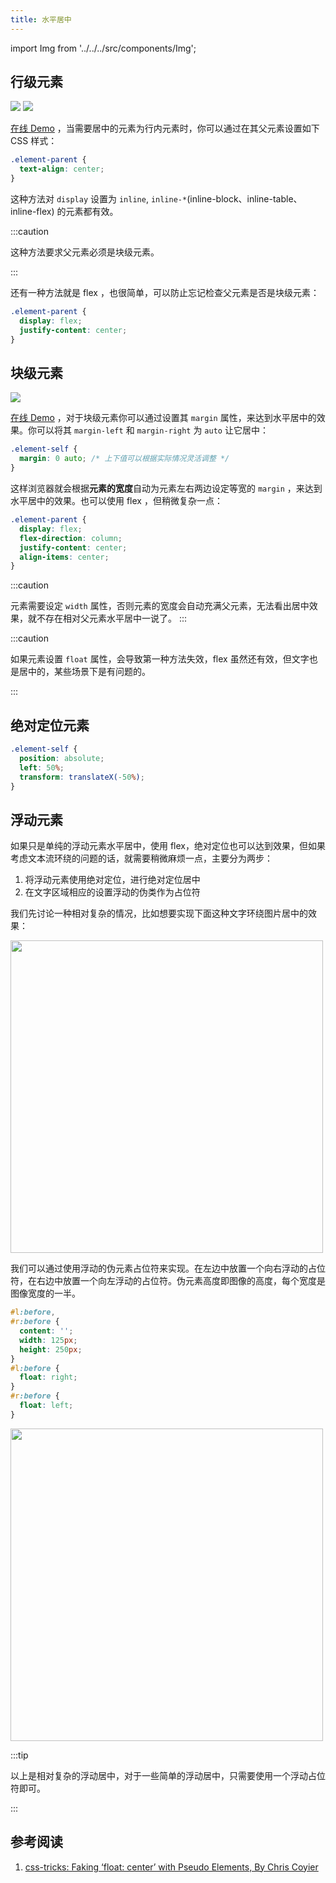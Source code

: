 ```yaml
---
title: 水平居中
---
```


import Img from '../../../src/components/Img';

## 行级元素

<img src='https://cosmos-x.oss-cn-hangzhou.aliyuncs.com/YMZ0YS.png'/>

<img src='https://cosmos-x.oss-cn-hangzhou.aliyuncs.com/H4LgAg.png'/>

[在线 Demo](https://codepen.io/muwenzi/pen/NZaqGz) ，当需要居中的元素为行内元素时，你可以通过在其父元素设置如下 CSS 样式：

```css
.element-parent {
  text-align: center;
}
```

这种方法对 `display` 设置为 `inline`, `inline-*`(inline-block、inline-table、inline-flex) 的元素都有效。

:::caution

这种方法要求父元素必须是块级元素。

:::

还有一种方法就是 flex ，也很简单，可以防止忘记检查父元素是否是块级元素：

```css
.element-parent {
  display: flex;
  justify-content: center;
}
```

## 块级元素

<img src='https://cosmos-x.oss-cn-hangzhou.aliyuncs.com/EQnajP.png'/>

[在线 Demo](https://codepen.io/muwenzi/pen/ExxNgOp) ，对于块级元素你可以通过设置其 `margin` 属性，来达到水平居中的效果。你可以将其 `margin-left` 和 `margin-right` 为 `auto` 让它居中：

```css
.element-self {
  margin: 0 auto; /* 上下值可以根据实际情况灵活调整 */
}
```

这样浏览器就会根据**元素的宽度**自动为元素左右两边设定等宽的 `margin` ，来达到水平居中的效果。也可以使用 flex ，但稍微复杂一点：

```css
.element-parent {
  display: flex;
  flex-direction: column;
  justify-content: center;
  align-items: center;
}
```

:::caution

元素需要设定 `width` 属性，否则元素的宽度会自动充满父元素，无法看出居中效果，就不存在相对父元素水平居中一说了。 :::

:::caution

如果元素设置 `float` 属性，会导致第一种方法失效，flex 虽然还有效，但文字也是居中的，某些场景下是有问题的。

:::

## 绝对定位元素

```css
.element-self {
  position: absolute;
  left: 50%;
  transform: translateX(-50%);
}
```

## 浮动元素

如果只是单纯的浮动元素水平居中，使用 flex，绝对定位也可以达到效果，但如果考虑文本流环绕的问题的话，就需要稍微麻烦一点，主要分为两步：

1. 将浮动元素使用绝对定位，进行绝对定位居中
1. 在文字区域相应的设置浮动的伪类作为占位符

我们先讨论一种相对复杂的情况，比如想要实现下面这种文字环绕图片居中的效果：

<Img width="500" align="center" src='https://cosmos-x.oss-cn-hangzhou.aliyuncs.com/Kigl7x.jpg'/>

我们可以通过使用浮动的伪元素占位符来实现。在左边中放置一个向右浮动的占位符，在右边中放置一个向左浮动的占位符。伪元素高度即图像的高度，每个宽度是图像宽度的一半。

```css
#l:before,
#r:before {
  content: '';
  width: 125px;
  height: 250px;
}
#l:before {
  float: right;
}
#r:before {
  float: left;
}
```

<Img width="500" align="center" src='https://cosmos-x.oss-cn-hangzhou.aliyuncs.com/2nZEmW.jpg'/>

:::tip

以上是相对复杂的浮动居中，对于一些简单的浮动居中，只需要使用一个浮动占位符即可。

:::

## 参考阅读

1. [css-tricks: Faking ‘float: center’ with Pseudo Elements, By Chris Coyier](https://css-tricks.com/float-center/)
